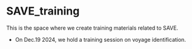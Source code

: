 # SAVE_training
This is the space where we create training materials related to SAVE. 
* On Dec.19 2024, we hold a training session on voyage identification.
